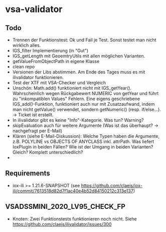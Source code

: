 # vsa-validator

## Todo
- Trennen der Funktionstest: Ok und Fail je Test. Sonst testet man nicht wirklich alles.
- IGS_filter Implementierung (in "Gut")
- IGS_getLength mit GeoemtryUtils mit allen möglichen Varianten.
- getValueFromObjectPath in eigene Klasse 
- clean repo
- Versionen der Libs abstimmen. Am Ende des Tages muss es mit ilivalidator funktionieren.
- Test der XTF mit VSA-Checker und Vergleich
- Unschön: Math.add() funktioniert nicht mit IGS_getYear(). Wahrscheinlich wegen Rückgabewert NUMERIC von getYear und führt zu "inkompatiblen Values" Fehlern. Eine eigens geschriebene IGS_add()-Funktion, funktioniert auch nur mit Zusatzaufwand, indem man nicht getValue() verwendet, sondern getNumeric() (resp. if/else...). -> Ticket ist erstellt.
- In ilivalidator gibt es keine "Info"-Kategorie. Was tun? Warning?
- skipEvaluation auch für weitere Argumente (Was ist das überhaupt? -> nachgefragt per E-Mail)
- Klären (siehe E-Mail-Diskussion): Welche Typen haben die Argumente, z.B. POLYLINE vs OBJECTS OF ANYCLASS inkl. attrPath. Was liefert IoxPlugin in beiden Fällen? Wie ist der Umgang in beiden Varianten? Gleich? Komplett unterschiedlich?
- 

## Requirements
- iox-ili >= 1.21.6-SNAPSHOT (see https://github.com/claeis/iox-ili/commit/7613518d82d7f1ac40e4b52d84150212c313e137)


## VSADSSMINI_2020_LV95_CHECK_FP

- Knoten: Zwei Funktionstests funktionieren noch nicht. Siehe https://github.com/claeis/ilivalidator/issues/300



